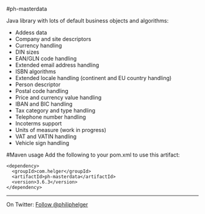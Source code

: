 #ph-masterdata

Java library with lots of default business objects and algorithms:
  * Addess data
  * Company and site descriptors
  * Currency handling
  * DIN sizes
  * EAN/GLN code handling
  * Extended email address handling
  * ISBN algorithms
  * Extended locale handling (continent and EU country handling)
  * Person descriptor
  * Postal code handling
  * Price and currency value handling
  * IBAN and BIC handling
  * Tax category and type handling
  * Telephone number handling
  * Incoterms support
  * Units of measure (work in progress)
  * VAT and VATIN handling
  * Vehicle sign handling 

#Maven usage
Add the following to your pom.xml to use this artifact:
```
<dependency>
  <groupId>com.helger</groupId>
  <artifactId>ph-masterdata</artifactId>
  <version>3.6.3</version>
</dependency>
```

---

On Twitter: <a href="https://twitter.com/philiphelger">Follow @philiphelger</a>

